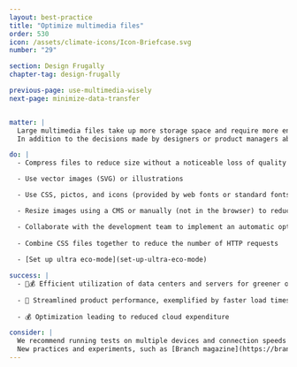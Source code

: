 ```yaml
---
layout: best-practice
title: "Optimize multimedia files"
order: 530
icon: /assets/climate-icons/Icon-Briefcase.svg
number: "29"

section: Design Frugally
chapter-tag: design-frugally

previous-page: use-multimedia-wisely
next-page: minimize-data-transfer


matter: |
  Large multimedia files take up more storage space and require more energy during data transfer.  This is because the bigger the file, the more data needs to be transferred, which consumes more energy. Additionally, data centers which store and manage these files require more electricity to operate and cool the servers. 
  In addition to the decisions made by designers or product managers about the use of multimedia, if it's been decided that media adds value, there are still ways to significantly reduce the file size of what's displayed.

do: |
  - Compress files to reduce size without a noticeable loss of quality

  - Use vector images (SVG) or illustrations

  - Use CSS, pictos, and icons (provided by web fonts or standard fonts) rather than GIF, PNG, JPEG, etc. If you can’t, consider WebP or Avif as better image options.

  - Resize images using a CMS or manually (not in the browser) to reduce their size and deliver them to the appropriate size for each device

  - Collaborate with the development team to implement an automatic optimization workflow upon upload that includes resizing, compressing, and converting images
  
  - Combine CSS files together to reduce the number of HTTP requests
  
  - [Set up ultra eco-mode](set-up-ultra-eco-mode)

success: |
  - 🧑💰 Efficient utilization of data centers and servers for greener operations
 
  - 🧑 Streamlined product performance, exemplified by faster load times
 
  - 💰 Optimization leading to reduced cloud expenditure

consider: |
  We recommend running tests on multiple devices and connection speeds to identify the right balance between quality and size reduction. This ensures that the initiative does not adversely affect the user experience, as it is possible to experience compatibility issues when testing on older browsers, devices, and operating systems.
  New practices and experiments, such as [Branch magazine](https://branch.climateaction.tech/), demonstrate how to optimize media. Branch changes its styling and images based on the cleanliness of the energy in the UK at any given moment.
---
```

